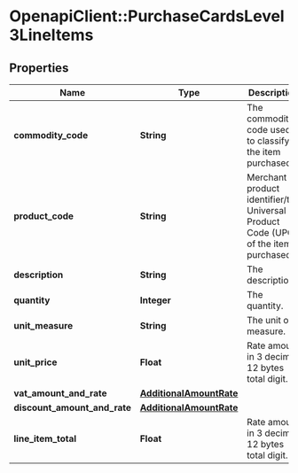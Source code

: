 # OpenapiClient::PurchaseCardsLevel3LineItems

## Properties
Name | Type | Description | Notes
------------ | ------------- | ------------- | -------------
**commodity_code** | **String** | The commodity code used to classify the item purchased. | [optional] 
**product_code** | **String** | Merchant product identifier/the Universal Product Code (UPC) of the item purchased. | [optional] 
**description** | **String** | The description. | [optional] 
**quantity** | **Integer** | The quantity. | [optional] 
**unit_measure** | **String** | The unit of measure. | [optional] 
**unit_price** | **Float** | Rate amount in 3 decimal 12 bytes total digit. | [optional] 
**vat_amount_and_rate** | [**AdditionalAmountRate**](AdditionalAmountRate.md) |  | [optional] 
**discount_amount_and_rate** | [**AdditionalAmountRate**](AdditionalAmountRate.md) |  | [optional] 
**line_item_total** | **Float** | Rate amount in 3 decimal 12 bytes total digit. | [optional] 



